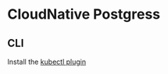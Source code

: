 # CloudNative Postgress

## CLI

Install the [kubectl plugin](https://cloudnative-pg.io/documentation/1.15.1/cnpg-plugin/)
